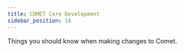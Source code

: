 ```yaml
---
title: COMET Core Development
sidebar_position: 14
---
```


Things you should know when making changes to Comet.
